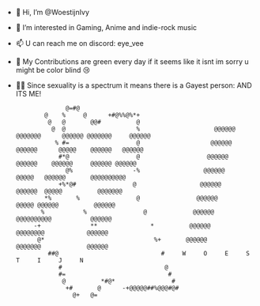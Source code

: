 - 👋 Hi, I’m @WoestijnIvy
- 👀 I’m interested in Gaming, Anime and indie-rock music
- 📫 U can reach me on discord: eye_vee
- 💚 My Contributions are green every day if it seems like it isnt im sorry u might be color blind 😢
- 🏳️‍🌈 Since sexuality is a spectrum it means there is a Gayest person: AND ITS ME!
                                                                                                      
                    @=#@                                                                                   
              @    %     @      +#@%%@%*+                                                                  
               @   @       @@#          @                                                                   
                @  @                    %                     @@@@@@  @@@@@@@      @@@@@@ @@@@@@@     @@@@@@
                 % #=                   @                    @@@@@@   @@@@@@      @@@@@    @@@@@@   @@@@@@ 
                  #*@                   @                   @@@@@@    @@@@@@    @@@@@@     @@@@@@ @@@@@@   
                    @%                 -%                  @@@@@@     @@@@@   @@@@@@       @@@@@@@@@@     
                  +%*@#                @                  @@@@@@     @@@@@@  @@@@@          @@@@@@@        
              *%       %                @                @@@@@@      @@@@@ @@@@@@          @@@@@@        
             %           %                @             @@@@@@       @@@@@@@@@@           @@@@@@          
           -+              **               *          @@@@@@        @@@@@@@@            @@@@@@           
            @*                               %+       @@@@@@        @@@@@@@             @@@@@@            
               ##@                             #     W     O     E     S     T     I     J     N          
                  #                             @                                                          
                  #=                             #                         
                   @          *#@*                #                                                       
                    +#       @      -+@@@@@##%@@@#@#                                                       
                      @+   @=                                                                               
                                                                                                           
                                                                                                         
